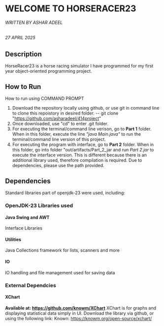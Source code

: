 # WELCOME TO HORSERACER23
###### WRITTEN BY ASHAR ADEEL
###### 27 APRIL 2025

## Description

HorseRacer23 is a horse racing simulator I have programmed for my first year object-oriented programming project. 

## How to Run
How to run using COMMAND PROMPT 

1. Download the repository locally using github, or use git in command line to clone this repoistory in desired folder.
    -- git clone "https://github.com/asharadeel/414project"
2. Once downloaded, use "cd" to enter .git folder. 
3. For executing the terminal/command line verison, go to **Part 1** folder. When in this folder, execute the line *"java Main.java"* to run the terminal/command line version of this project.
4. For executing the program with interface, go to **Part 2** folder. When in this folder, go into folder "out/artifacts/Part_2_jar and run *Part 2.jar* to execute the interface version. This is different because there is an additional library used, therefore compilation is required. 
Due to dependencies, please use the path provided. 

## Dependencies 

Standard libraries part of openjdk-23 were used, including:

### OpenJDK-23 Libraries used
#### Java Swing and AWT
Interface Libraries 
#### Utilities 
Java Collections framework for lists, scanners and more 
#### IO
IO handling and file management used for saving data

### External Dependcies 
#### XChart
**Available at: https://github.com/knowm/XChart**
XChart is for graphs and displaying statistical data simply in UI.
Download the library via github, or using the following link:
Known: https://knowm.org/open-source/xchart/
